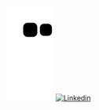 ![snake gif](https://github.com/Formandodev/Formandodev/blob/output/github-contribution-grid-snake.svg)
[![Linkedin](https://img.shields.io/badge/LinkedIn-0077B5?style=for-the-badge&logo=linkedin&logoColor=white)](https://www.linkedin.com/in/lucas-fernandes-guanabara-1a688b1b7/)
